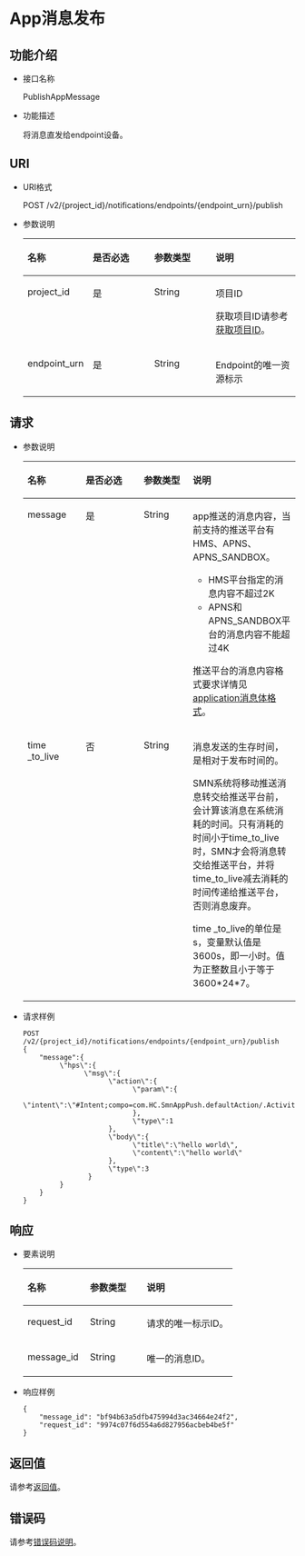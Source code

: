 # App消息发布<a name="ZH-CN_TOPIC_0118712470"></a>

## 功能介绍<a name="zh-cn_topic_0118694332_section46354700"></a>

-   接口名称

    PublishAppMessage

-   功能描述

    将消息直发给endpoint设备。


## URI<a name="zh-cn_topic_0118694332_section14539121"></a>

-   URI格式

    POST /v2/\{project\_id\}/notifications/endpoints/\{endpoint\_urn\}/publish

-   参数说明

    <a name="zh-cn_topic_0118694332_table21681426"></a>
    <table><thead align="left"><tr id="zh-cn_topic_0118694332_row11404934"><th class="cellrowborder" valign="top" width="23.95%" id="mcps1.1.5.1.1"><p id="zh-cn_topic_0118694332_p51384442"><a name="zh-cn_topic_0118694332_p51384442"></a><a name="zh-cn_topic_0118694332_p51384442"></a>名称</p>
    </th>
    <th class="cellrowborder" valign="top" width="22.53%" id="mcps1.1.5.1.2"><p id="zh-cn_topic_0118694332_p1390267"><a name="zh-cn_topic_0118694332_p1390267"></a><a name="zh-cn_topic_0118694332_p1390267"></a>是否必选</p>
    </th>
    <th class="cellrowborder" valign="top" width="22.53%" id="mcps1.1.5.1.3"><p id="zh-cn_topic_0118694332_p45502768"><a name="zh-cn_topic_0118694332_p45502768"></a><a name="zh-cn_topic_0118694332_p45502768"></a>参数类型</p>
    </th>
    <th class="cellrowborder" valign="top" width="30.990000000000002%" id="mcps1.1.5.1.4"><p id="zh-cn_topic_0118694332_p61845569"><a name="zh-cn_topic_0118694332_p61845569"></a><a name="zh-cn_topic_0118694332_p61845569"></a>说明</p>
    </th>
    </tr>
    </thead>
    <tbody><tr id="zh-cn_topic_0118694332_row28592218"><td class="cellrowborder" valign="top" width="23.95%" headers="mcps1.1.5.1.1 "><p id="zh-cn_topic_0118694332_p34268337"><a name="zh-cn_topic_0118694332_p34268337"></a><a name="zh-cn_topic_0118694332_p34268337"></a>project_id</p>
    </td>
    <td class="cellrowborder" valign="top" width="22.53%" headers="mcps1.1.5.1.2 "><p id="zh-cn_topic_0118694332_p24271941"><a name="zh-cn_topic_0118694332_p24271941"></a><a name="zh-cn_topic_0118694332_p24271941"></a>是</p>
    </td>
    <td class="cellrowborder" valign="top" width="22.53%" headers="mcps1.1.5.1.3 "><p id="zh-cn_topic_0118694332_p19870205"><a name="zh-cn_topic_0118694332_p19870205"></a><a name="zh-cn_topic_0118694332_p19870205"></a>String</p>
    </td>
    <td class="cellrowborder" valign="top" width="30.990000000000002%" headers="mcps1.1.5.1.4 "><p id="zh-cn_topic_0118694332_p65982786"><a name="zh-cn_topic_0118694332_p65982786"></a><a name="zh-cn_topic_0118694332_p65982786"></a>项目ID</p>
    <p id="zh-cn_topic_0118694332_p56974164"><a name="zh-cn_topic_0118694332_p56974164"></a><a name="zh-cn_topic_0118694332_p56974164"></a>获取项目ID请参考<a href="获取项目ID.md">获取项目ID</a>。</p>
    </td>
    </tr>
    <tr id="zh-cn_topic_0118694332_row11122970"><td class="cellrowborder" valign="top" width="23.95%" headers="mcps1.1.5.1.1 "><p id="zh-cn_topic_0118694332_p28545349"><a name="zh-cn_topic_0118694332_p28545349"></a><a name="zh-cn_topic_0118694332_p28545349"></a>endpoint_urn</p>
    </td>
    <td class="cellrowborder" valign="top" width="22.53%" headers="mcps1.1.5.1.2 "><p id="zh-cn_topic_0118694332_p30471937"><a name="zh-cn_topic_0118694332_p30471937"></a><a name="zh-cn_topic_0118694332_p30471937"></a>是</p>
    </td>
    <td class="cellrowborder" valign="top" width="22.53%" headers="mcps1.1.5.1.3 "><p id="zh-cn_topic_0118694332_p52307829"><a name="zh-cn_topic_0118694332_p52307829"></a><a name="zh-cn_topic_0118694332_p52307829"></a>String</p>
    </td>
    <td class="cellrowborder" valign="top" width="30.990000000000002%" headers="mcps1.1.5.1.4 "><p id="zh-cn_topic_0118694332_p9075786"><a name="zh-cn_topic_0118694332_p9075786"></a><a name="zh-cn_topic_0118694332_p9075786"></a>Endpoint的唯一资源标示</p>
    </td>
    </tr>
    </tbody>
    </table>


## 请求<a name="zh-cn_topic_0118694332_section63743225"></a>

-   参数说明

    <a name="zh-cn_topic_0118694332_table64031004"></a>
    <table><thead align="left"><tr id="zh-cn_topic_0118694332_row62473419"><th class="cellrowborder" valign="top" width="21.31213121312131%" id="mcps1.1.5.1.1"><p id="zh-cn_topic_0118694332_p27182148"><a name="zh-cn_topic_0118694332_p27182148"></a><a name="zh-cn_topic_0118694332_p27182148"></a>名称</p>
    </th>
    <th class="cellrowborder" valign="top" width="21.31213121312131%" id="mcps1.1.5.1.2"><p id="zh-cn_topic_0118694332_p54270341"><a name="zh-cn_topic_0118694332_p54270341"></a><a name="zh-cn_topic_0118694332_p54270341"></a>是否必选</p>
    </th>
    <th class="cellrowborder" valign="top" width="18.031803180318033%" id="mcps1.1.5.1.3"><p id="zh-cn_topic_0118694332_p33821495"><a name="zh-cn_topic_0118694332_p33821495"></a><a name="zh-cn_topic_0118694332_p33821495"></a>参数类型</p>
    </th>
    <th class="cellrowborder" valign="top" width="39.34393439343935%" id="mcps1.1.5.1.4"><p id="zh-cn_topic_0118694332_p55186561"><a name="zh-cn_topic_0118694332_p55186561"></a><a name="zh-cn_topic_0118694332_p55186561"></a>说明</p>
    </th>
    </tr>
    </thead>
    <tbody><tr id="zh-cn_topic_0118694332_row26710272"><td class="cellrowborder" valign="top" width="21.31213121312131%" headers="mcps1.1.5.1.1 "><p id="zh-cn_topic_0118694332_p16048387"><a name="zh-cn_topic_0118694332_p16048387"></a><a name="zh-cn_topic_0118694332_p16048387"></a>message</p>
    </td>
    <td class="cellrowborder" valign="top" width="21.31213121312131%" headers="mcps1.1.5.1.2 "><p id="zh-cn_topic_0118694332_p24851008"><a name="zh-cn_topic_0118694332_p24851008"></a><a name="zh-cn_topic_0118694332_p24851008"></a>是</p>
    </td>
    <td class="cellrowborder" valign="top" width="18.031803180318033%" headers="mcps1.1.5.1.3 "><p id="zh-cn_topic_0118694332_p66774621"><a name="zh-cn_topic_0118694332_p66774621"></a><a name="zh-cn_topic_0118694332_p66774621"></a>String</p>
    </td>
    <td class="cellrowborder" valign="top" width="39.34393439343935%" headers="mcps1.1.5.1.4 "><p id="p1097434819313"><a name="p1097434819313"></a><a name="p1097434819313"></a>app推送的消息内容，当前支持的推送平台有HMS、APNS、APNS_SANDBOX。</p>
    <a name="ul10271204916315"></a><a name="ul10271204916315"></a><ul id="ul10271204916315"><li>HMS平台指定的消息内容不超过2K</li><li>APNS和APNS_SANDBOX平台的消息内容不能超过4K</li></ul>
    <p id="p89342034424"><a name="p89342034424"></a><a name="p89342034424"></a>推送平台的消息内容格式要求详情见<a href="application消息体格式.md">application消息体格式</a>。</p>
    </td>
    </tr>
    <tr id="row5338165717155"><td class="cellrowborder" valign="top" width="21.31213121312131%" headers="mcps1.1.5.1.1 "><p id="p1533811576156"><a name="p1533811576156"></a><a name="p1533811576156"></a>time _to_live</p>
    </td>
    <td class="cellrowborder" valign="top" width="21.31213121312131%" headers="mcps1.1.5.1.2 "><p id="p5760202491614"><a name="p5760202491614"></a><a name="p5760202491614"></a>否</p>
    </td>
    <td class="cellrowborder" valign="top" width="18.031803180318033%" headers="mcps1.1.5.1.3 "><p id="p123388576157"><a name="p123388576157"></a><a name="p123388576157"></a>String</p>
    </td>
    <td class="cellrowborder" valign="top" width="39.34393439343935%" headers="mcps1.1.5.1.4 "><p id="p860697124615"><a name="p860697124615"></a><a name="p860697124615"></a>消息发送的生存时间，是<span>相对于发布时间的。</span></p>
    <p id="p4356925115613"><a name="p4356925115613"></a><a name="p4356925115613"></a><span>SMN</span><span>系统将移动推送消息转交给推送平台前，</span><span>会计算该消息在系统消耗的时间。</span><span>只有消耗的时间小于</span><span>time_to_live时</span><span>，</span><span>SMN</span><span>才会将消息转交给推送平台，并</span><span>将t</span><span>ime_to_live</span><span>减去消耗的时间传递给推送平台，否则消息废弃。</span></p>
    <p id="p0262452195420"><a name="p0262452195420"></a><a name="p0262452195420"></a>time _to_live的单位是s，变量默认值是3600s，即一小时。<span>值为正整</span><span>数</span>且小于等于3600*24*7。</p>
    </td>
    </tr>
    </tbody>
    </table>

-   请求样例

    ```
    POST /v2/{project_id}/notifications/endpoints/{endpoint_urn}/publish
    {
        "message":{
             \"hps\":{
                   \"msg\":{
                         \"action\":{ 
                               \"param\":{
                                    \"intent\":\"#Intent;compo=com.HC.SmnAppPush.defaultAction/.Activity;S.W=U;end\"
                               },
                               \"type\":1
                         },
                         \"body\":{
                               \"title\":\"hello world\",
                               \"content\":\"hello world\"
                         },
                         \"type\":3
                    }
             }
        }
    }
    ```


## 响应<a name="zh-cn_topic_0118694332_section36818119"></a>

-   要素说明

    <a name="zh-cn_topic_0118694332_table26328706"></a>
    <table><thead align="left"><tr id="zh-cn_topic_0118694332_row6366124"><th class="cellrowborder" valign="top" width="29.73%" id="mcps1.1.4.1.1"><p id="zh-cn_topic_0118694332_p45894015"><a name="zh-cn_topic_0118694332_p45894015"></a><a name="zh-cn_topic_0118694332_p45894015"></a>名称</p>
    </th>
    <th class="cellrowborder" valign="top" width="27.029999999999998%" id="mcps1.1.4.1.2"><p id="zh-cn_topic_0118694332_p26427706"><a name="zh-cn_topic_0118694332_p26427706"></a><a name="zh-cn_topic_0118694332_p26427706"></a>参数类型</p>
    </th>
    <th class="cellrowborder" valign="top" width="43.24%" id="mcps1.1.4.1.3"><p id="zh-cn_topic_0118694332_p60269446"><a name="zh-cn_topic_0118694332_p60269446"></a><a name="zh-cn_topic_0118694332_p60269446"></a>说明</p>
    </th>
    </tr>
    </thead>
    <tbody><tr id="zh-cn_topic_0118694332_row22411503"><td class="cellrowborder" valign="top" width="29.73%" headers="mcps1.1.4.1.1 "><p id="zh-cn_topic_0118694332_p3392477"><a name="zh-cn_topic_0118694332_p3392477"></a><a name="zh-cn_topic_0118694332_p3392477"></a>request_id</p>
    </td>
    <td class="cellrowborder" valign="top" width="27.029999999999998%" headers="mcps1.1.4.1.2 "><p id="zh-cn_topic_0118694332_p6355195"><a name="zh-cn_topic_0118694332_p6355195"></a><a name="zh-cn_topic_0118694332_p6355195"></a>String</p>
    </td>
    <td class="cellrowborder" valign="top" width="43.24%" headers="mcps1.1.4.1.3 "><p id="zh-cn_topic_0118694332_p45008753"><a name="zh-cn_topic_0118694332_p45008753"></a><a name="zh-cn_topic_0118694332_p45008753"></a>请求的唯一标示ID。</p>
    </td>
    </tr>
    <tr id="zh-cn_topic_0118694332_row62255659"><td class="cellrowborder" valign="top" width="29.73%" headers="mcps1.1.4.1.1 "><p id="zh-cn_topic_0118694332_p9543622"><a name="zh-cn_topic_0118694332_p9543622"></a><a name="zh-cn_topic_0118694332_p9543622"></a>message_id</p>
    </td>
    <td class="cellrowborder" valign="top" width="27.029999999999998%" headers="mcps1.1.4.1.2 "><p id="zh-cn_topic_0118694332_p34835893"><a name="zh-cn_topic_0118694332_p34835893"></a><a name="zh-cn_topic_0118694332_p34835893"></a>String</p>
    </td>
    <td class="cellrowborder" valign="top" width="43.24%" headers="mcps1.1.4.1.3 "><p id="zh-cn_topic_0118694332_p3135073"><a name="zh-cn_topic_0118694332_p3135073"></a><a name="zh-cn_topic_0118694332_p3135073"></a>唯一的消息ID。</p>
    </td>
    </tr>
    </tbody>
    </table>

-   响应样例

    ```
    { 
        "message_id": "bf94b63a5dfb475994d3ac34664e24f2", 
        "request_id": "9974c07f6d554a6d827956acbeb4be5f" 
    }
    ```


## 返回值<a name="zh-cn_topic_0118694332_section62927619"></a>

请参考[返回值](返回值.md)。

## 错误码<a name="section73211020122511"></a>

请参考[错误码说明](错误码说明.md)。

